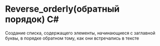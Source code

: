 # Reverse_orderly(обратный порядок) С#
Создание списка, содержащего элементы, начинающиеся с заглавной буквы, в порядке обратном тому, как они встречались в тексте
